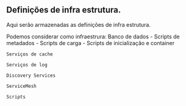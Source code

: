 ## Definições de infra estrutura.

Aqui serão armazenadas as definições de infra estrutura.

Podemos considerar como infraestrura:
    Banco de dados 
         - Scripts de metadados
         - Scripts de carga
         - Scripts de inicialização e container
    
    Serviços de cache
    
    Serviços de log
    
    Discovery Services

    ServiceMesh

    Scripts